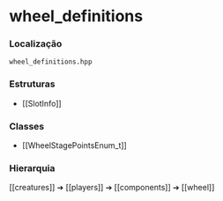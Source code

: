 # wheel_definitions

### Localização
`wheel_definitions.hpp`

### Estruturas
- [[SlotInfo]]

### Classes
- [[WheelStagePointsEnum_t]]

### Hierarquia
[[creatures]] ➔ [[players]] ➔ [[components]] ➔ [[wheel]]
